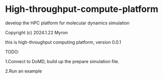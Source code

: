 # High-throughput-compute-platform
develop the HPC platform for molecular dynamics simulation

Copyright (c) 2024.1.22 Myron

this is high-throughput computing platform, version 0.0.1

TODO:

1.Connect to DoMD, build up the prepare simulation file.

2.Run an example
